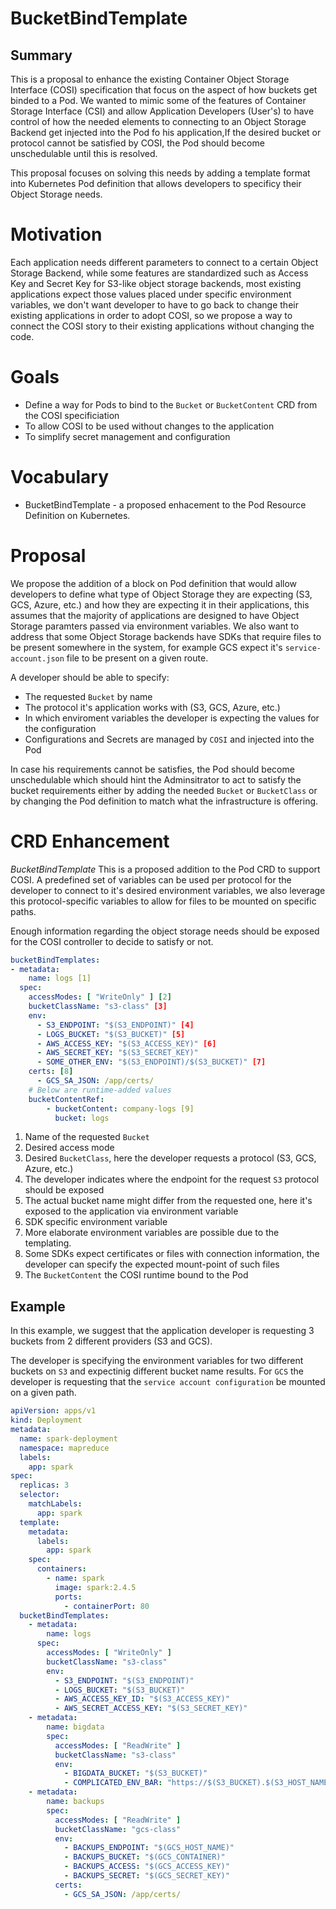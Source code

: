 # BucketBindTemplate

## Summary
This is a proposal to enhance the existing Container Object Storage Interface (COSI) specification that focus on the aspect of how buckets get binded to a Pod. We wanted to mimic some of the features of Container Storage Interface (CSI) and allow Application Developers (User's) to have control of how the needed elements to connecting to an Object Storage Backend get injected into the Pod fo his application,If the desired bucket or protocol cannot be satisfied by COSI, the Pod should become unschedulable until this is resolved. 

This proposal focuses on solving this needs by adding a template format into Kubernetes Pod definition that allows developers to specificy their Object Storage needs.

# Motivation
Each application needs different parameters to connect to a certain Object Storage Backend, while some features are standardized such as Access Key and Secret Key for S3-like object storage backends, most existing applications expect those values placed under specific environment variables, we don't want developer to have to go back to change their existing applications in order to adopt COSI, so we propose a way to connect the COSI story to their existing applications without changing the code.

# Goals
 * Define a way for Pods to bind to the `Bucket` or `BucketContent` CRD from the COSI specificiation
 * To allow COSI to be used without changes to the application
 * To simplify secret management and configuration
 
# Vocabulary
 * BucketBindTemplate - a proposed enhacement to the Pod Resource Definition on Kubernetes.
 
 # Proposal
 We propose the addition of a block on Pod definition that would allow developers to define what type of Object Storage they are expecting (S3, GCS, Azure, etc.) and how they are expecting it in their applications, this assumes that the majority of applications are designed to have Object Storage paramters passed via environment variables. We also want to address that some Object Storage backends have SDKs that require files to be present somewhere in the system, for example GCS expect it's `service-account.json` file to be present on a given route.
 
 A developer should be able to specify:
 * The requested `Bucket` by name
 * The protocol it's application works with (S3, GCS, Azure, etc.) 
 * In which enviroment variables the developer is expecting the values for the configuration
 * Configurations and Secrets are managed by `COSI` and injected into the Pod
 
In case his requirements cannot be satisfies, the Pod should become unschedulable which should hint the Adminsitrator to act to satisfy the bucket requirements either by adding the needed `Bucket` or `BucketClass` or by changing the Pod definition to match what the infrastructure is offering.
 
# CRD Enhancement
*BucketBindTemplate*
This is a proposed addition to the Pod CRD to support COSI. A predefined set of variables can be used per protocol for the developer to connect to it's desired environment variables, we also leverage this protocol-specific variables to allow for files to be mounted on specific paths.

Enough information regarding the object storage needs should be exposed for the COSI controller to decide to satisfy or not.

```yaml
bucketBindTemplates:
- metadata:
    name: logs [1]
  spec:
    accessModes: [ "WriteOnly" ] [2]
    bucketClassName: "s3-class" [3]
    env:
      - S3_ENDPOINT: "$(S3_ENDPOINT)" [4]
      - LOGS_BUCKET: "$(S3_BUCKET)" [5]
      - AWS_ACCESS_KEY: "$(S3_ACCESS_KEY)" [6]
      - AWS_SECRET_KEY: "$(S3_SECRET_KEY)" 
      - SOME_OTHER_ENV: "$(S3_ENDPOINT)/$(S3_BUCKET)" [7]
    certs: [8]
      - GCS_SA_JSON: /app/certs/
    # Below are runtime-added values
    bucketContentRef:
        - bucketContent: company-logs [9]
          bucket: logs
```
1. Name of the requested `Bucket`
2. Desired access mode
3. Desired `BucketClass`, here the developer requests a protocol (S3, GCS, Azure, etc.)
4. The developer indicates where the endpoint for the request `S3` protocol should be exposed
5. The actual bucket name might differ from the requested one, here it's exposed to the application via environment variable
6. SDK specific environment variable 
7. More elaborate environment variables are possible due to the templating.
8. Some SDKs expect certificates or files with connection information, the developer can specify the expected mount-point of such files
9. The `BucketContent` the COSI runtime bound to the Pod

## Example
In this example, we suggest that the application developer is requesting 3 buckets from 2 different providers (S3 and GCS).

The developer is specifying the environment variables for two different buckets on `S3` and expectinig different bucket name results. For `GCS` the developer is requesting that the `service account configuration` be mounted on a given path. 
```yaml
apiVersion: apps/v1
kind: Deployment
metadata:
  name: spark-deployment
  namespace: mapreduce
  labels:
    app: spark
spec:
  replicas: 3
  selector:
    matchLabels:
      app: spark
  template:
    metadata:
      labels:
        app: spark
    spec:
      containers:
        - name: spark
          image: spark:2.4.5
          ports:
            - containerPort: 80
  bucketBindTemplates:
    - metadata:
        name: logs
      spec:
        accessModes: [ "WriteOnly" ]
        bucketClassName: "s3-class"
        env:
          - S3_ENDPOINT: "$(S3_ENDPOINT)"
          - LOGS_BUCKET: "$(S3_BUCKET)"
          - AWS_ACCESS_KEY_ID: "$(S3_ACCESS_KEY)"
          - AWS_SECRET_ACCESS_KEY: "$(S3_SECRET_KEY)"
    - metadata:
        name: bigdata
        spec:
          accessModes: [ "ReadWrite" ]
          bucketClassName: "s3-class"
          env:
            - BIGDATA_BUCKET: "$(S3_BUCKET)"
            - COMPLICATED_ENV_BAR: "https://$(S3_BUCKET).$(S3_HOST_NAME)"
    - metadata:
        name: backups
        spec:
          accessModes: [ "ReadWrite" ]
          bucketClassName: "gcs-class"
          env:
            - BACKUPS_ENDPOINT: "$(GCS_HOST_NAME)"
            - BACKUPS_BUCKET: "$(GCS_CONTAINER)"
            - BACKUPS_ACCESS: "$(GCS_ACCESS_KEY)"
            - BACKUPS_SECRET: "$(GCS_SECRET_KEY)"
          certs:
            - GCS_SA_JSON: /app/certs/
```

